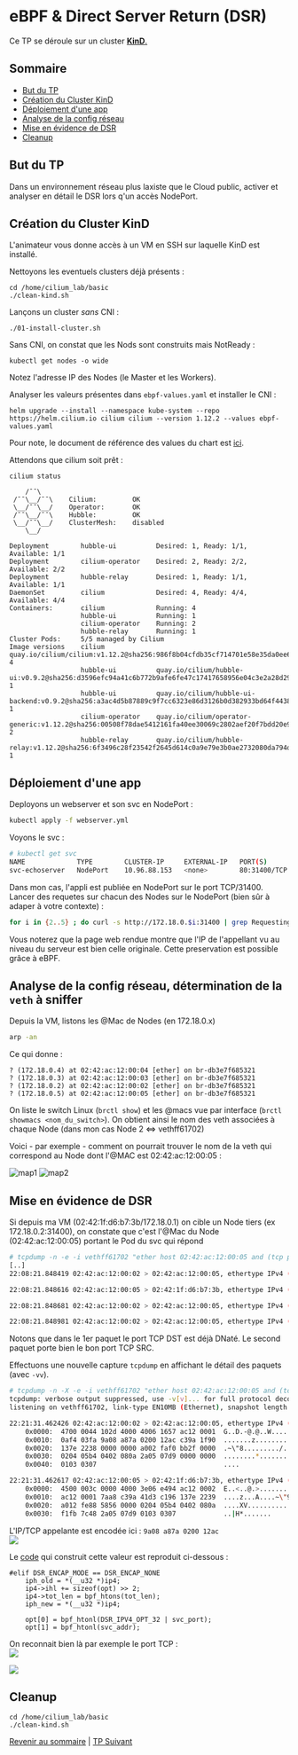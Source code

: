 # eBPF & Direct Server Return (DSR)

Ce TP se déroule sur un cluster <ins>**KinD**<ins>.  


## Sommaire
  * [But du TP](#but-du-tp)
  * [Création du Cluster KinD](#creation-du-cluster-kind)
  * [Déploiement d'une app](#deploiement-dune-app)
  * [Analyse de la config réseau](#analyse-de-la-config-reseau)
  * [Mise en évidence de DSR](#mise-en-evidence-de-dsr)
  * [Cleanup](#cleanup)

## But du TP
Dans un environnement réseau plus laxiste que le Cloud public, activer et analyser en détail le DSR lors q'un accès NodePort.

## Création du Cluster KinD

L'animateur vous donne accès à un VM en SSH sur laquelle KinD est installé.

Nettoyons les eventuels clusters déjà présents :
```shell
cd /home/cilium_lab/basic
./clean-kind.sh 
```

Lançons un cluster *sans* CNI :
```shell
./01-install-cluster.sh
```

Sans CNI, on constat que les Nods sont construits mais NotReady :
```shell
kubectl get nodes -o wide
```
Notez l'adresse IP des Nodes (le Master et les Workers).  


Analyser les valeurs présentes dans `ebpf-values.yaml` et installer le CNI :
```shell
helm upgrade --install --namespace kube-system --repo https://helm.cilium.io cilium cilium --version 1.12.2 --values ebpf-values.yaml
```

Pour note, le document de référence des values du chart est [ici](https://github.com/cilium/cilium/tree/v1.12.2/install/kubernetes/cilium).

Attendons que cilium soit prêt :
```shell
cilium status
```

```
    /¯¯\
 /¯¯\__/¯¯\    Cilium:         OK
 \__/¯¯\__/    Operator:       OK
 /¯¯\__/¯¯\    Hubble:         OK
 \__/¯¯\__/    ClusterMesh:    disabled
    \__/

Deployment        hubble-ui          Desired: 1, Ready: 1/1, Available: 1/1
Deployment        cilium-operator    Desired: 2, Ready: 2/2, Available: 2/2
Deployment        hubble-relay       Desired: 1, Ready: 1/1, Available: 1/1
DaemonSet         cilium             Desired: 4, Ready: 4/4, Available: 4/4
Containers:       cilium             Running: 4
                  hubble-ui          Running: 1
                  cilium-operator    Running: 2
                  hubble-relay       Running: 1
Cluster Pods:     5/5 managed by Cilium
Image versions    cilium             quay.io/cilium/cilium:v1.12.2@sha256:986f8b04cfdb35cf714701e58e35da0ee63da2b8a048ab596ccb49de58d5ba36: 4
                  hubble-ui          quay.io/cilium/hubble-ui:v0.9.2@sha256:d3596efc94a41c6b772b9afe6fe47c17417658956e04c3e2a28d293f2670663e: 1
                  hubble-ui          quay.io/cilium/hubble-ui-backend:v0.9.2@sha256:a3ac4d5b87889c9f7cc6323e86d3126b0d382933bd64f44382a92778b0cde5d7: 1
                  cilium-operator    quay.io/cilium/operator-generic:v1.12.2@sha256:00508f78dae5412161fa40ee30069c2802aef20f7bdd20e91423103ba8c0df6e: 2
                  hubble-relay       quay.io/cilium/hubble-relay:v1.12.2@sha256:6f3496c28f23542f2645d614c0a9e79e3b0ae2732080da794db41c33e4379e5c: 1
```

## Déploiement d'une app

Deployons un webserver et son svc en NodePort :
```bash
kubectl apply -f webserver.yml
```

Voyons le svc :
```bash
# kubectl get svc
NAME             TYPE        CLUSTER-IP     EXTERNAL-IP   PORT(S)        AGE
svc-echoserver   NodePort    10.96.88.153   <none>        80:31400/TCP   2m29s
```

Dans mon cas, l'appli est publiée en NodePort sur le port TCP/31400.
Lancer des requetes sur chacun des Nodes sur le NodePort (bien sûr à adaper à votre contexte) :

```bash
for i in {2..5} ; do curl -s http://172.18.0.$i:31400 | grep Requesting ; done
```
Vous noterez que la page web rendue montre que l'IP de l'appellant vu au niveau du serveur est bien celle originale.
Cette preservation est possible grâce à eBPF.

## Analyse de la config réseau, détermination de la `veth` à sniffer

Depuis la VM, listons les @Mac de Nodes (en 172.18.0.x)
```bash
arp -an
```
Ce qui donne :
```
? (172.18.0.4) at 02:42:ac:12:00:04 [ether] on br-db3e7f685321
? (172.18.0.3) at 02:42:ac:12:00:03 [ether] on br-db3e7f685321
? (172.18.0.2) at 02:42:ac:12:00:02 [ether] on br-db3e7f685321
? (172.18.0.5) at 02:42:ac:12:00:05 [ether] on br-db3e7f685321
```

On liste le switch Linux (`brctl show`) et les @macs vue par interface (`brctl showmacs <nom_du_switch>`).
On obtient ainsi le nom des veth associées à chaque Node (dans mon cas Node 2 <=> vethff61702)

Voici - par exemple - comment on pourrait trouver le nom de la veth qui correspond au Node dont l'@MAC est 02:42:ac:12:00:05 :  

![map1](/img/map1.png)
![map2](/img/map2.png)

## Mise en évidence de DSR

Si depuis ma VM (02:42:1f:d6:b7:3b/172.18.0.1) on cible un Node tiers (ex 172.18.0.2:31400), on constate que c'est l'@Mac du Node (02:42:ac:12:00:05) portant le Pod du svc qui répond 


```bash
# tcpdump -n -e -i vethff61702 "ether host 02:42:ac:12:00:05 and (tcp port 80 or tcp port 8080 or tcp port 31400)"
[..]
22:08:21.848419 02:42:ac:12:00:02 > 02:42:ac:12:00:05, ethertype IPv4 (0x0800), length 82: 172.18.0.1.54502 > 10.244.3.250.8080: Flags [S], seq 3765678582, win 64240, options [mss 1460,sackOK,TS val 704183147 ecr 0,nop,wscale 7], length 0  

22:08:21.848616 02:42:ac:12:00:05 > 02:42:1f:d6:b7:3b, ethertype IPv4 (0x0800), length 74: 172.18.0.2.31400 > 172.18.0.1.54502: Flags [S.], seq 1938530772, ack 3765678583, win 65160, options [mss 1460,sackOK,TS val 4059000794 ecr 704183147,nop,wscale 7], length 0  

22:08:21.848681 02:42:ac:12:00:02 > 02:42:ac:12:00:05, ethertype IPv4 (0x0800), length 66: 172.18.0.1.54502 > 10.244.3.250.8080: Flags [.], ack 1938530773, win 502, options [nop,nop,TS val 704183147 ecr 4059000794], length 0  

22:08:21.848981 02:42:ac:12:00:02 > 02:42:ac:12:00:05, ethertype IPv4 (0x0800), length 146: 172.18.0.1.54502 > 10.244.3.250.8080: Flags [P.], seq 0:80, ack 1, win 502, options [nop,nop,TS val 704183147 ecr 4059000794], length 80: HTTP: GET / HTTP/1.1  
```

Notons que dans le 1er paquet le port TCP DST est déjà DNaté.
Le second paquet porte bien le bon port TCP SRC.

Effectuons une nouvelle capture `tcpdump` en affichant le détail des paquets (avec `-vv`).


```bash
# tcpdump -n -X -e -i vethff61702 "ether host 02:42:ac:12:00:05 and (tcp port 80 or tcp port 8080 or tcp port 31400)"
tcpdump: verbose output suppressed, use -v[v]... for full protocol decode
listening on vethff61702, link-type EN10MB (Ethernet), snapshot length 262144 bytes

22:21:31.462426 02:42:ac:12:00:02 > 02:42:ac:12:00:05, ethertype IPv4 (0x0800), length 82: 172.18.0.1.50074 > 10.244.3.250.8080: Flags [S], seq 327033400, win 64240, options [mss 1460,sackOK,TS val 704972761 ecr 0,nop,wscale 7], length 0
	0x0000:  4700 0044 102d 4000 4006 1657 ac12 0001  G..D.-@.@..W....
	0x0010:  0af4 03fa 9a08 a87a 0200 12ac c39a 1f90  .......z........
	0x0020:  137e 2238 0000 0000 a002 faf0 bb2f 0000  .~\"8........./..
	0x0030:  0204 05b4 0402 080a 2a05 07d9 0000 0000  ........*.......
	0x0040:  0103 0307                                ....

22:21:31.462617 02:42:ac:12:00:05 > 02:42:1f:d6:b7:3b, ethertype IPv4 (0x0800), length 74: 172.18.0.2.31400 > 172.18.0.1.50074: Flags [S.], seq 1104396694, ack 327033401, win 65160, options [mss 1460,sackOK,TS val 4059790408 ecr 704972761,nop,wscale 7], length 0
	0x0000:  4500 003c 0000 4000 3e06 e494 ac12 0002  E..<..@.>.......
	0x0010:  ac12 0001 7aa8 c39a 41d3 c196 137e 2239  ....z...A....~\"9
	0x0020:  a012 fe88 5856 0000 0204 05b4 0402 080a  ....XV..........
	0x0030:  f1fb 7c48 2a05 07d9 0103 0307            ..|H*.......
```

L'IP/TCP appelante est encodée ici : `9a08 a87a 0200 12ac`  
![](../img/IPOption.png)  



Le [code](https://github.com/cilium/cilium/blob/ef3fe349249f1429865fdeb7b9cfe14f812eed88/bpf/lib/nodeport.h) qui construit cette valeur est reproduit ci-dessous : 

```golang
#elif DSR_ENCAP_MODE == DSR_ENCAP_NONE
	iph_old = *(__u32 *)ip4;
	ip4->ihl += sizeof(opt) >> 2;
	ip4->tot_len = bpf_htons(tot_len);
	iph_new = *(__u32 *)ip4;

	opt[0] = bpf_htonl(DSR_IPV4_OPT_32 | svc_port);
	opt[1] = bpf_htonl(svc_addr);
```

On reconnait bien là par exemple le port TCP :  
![](../img/zoom.png)
  
![](../img/hex2dec.png)

## Cleanup

```shell
cd /home/cilium_lab/basic
./clean-kind.sh 
```



[Revenir au sommaire](../README.md) | [TP Suivant](./TP13.md)